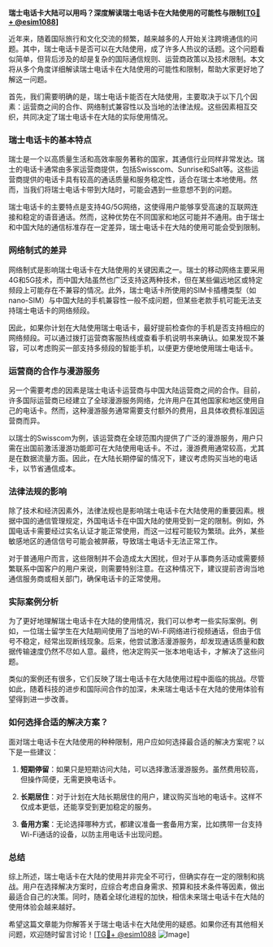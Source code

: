 **瑞士电话卡大陆可以用吗？深度解读瑞士电话卡在大陆使用的可能性与限制[[TG💪+ @esim1088](https://t.me/s/esim1088)]**

近年来，随着国际旅行和文化交流的频繁，越来越多的人开始关注跨境通信的问题。其中，瑞士电话卡是否可以在大陆使用，成了许多人热议的话题。这个问题看似简单，但背后涉及的却是复杂的国际通信规则、运营商政策以及技术限制。本文将从多个角度详细解读瑞士电话卡在大陆使用的可能性和限制，帮助大家更好地了解这一问题。

首先，我们需要明确的是，瑞士电话卡能否在大陆使用，主要取决于以下几个因素：运营商之间的合作、网络制式兼容性以及当地的法律法规。这些因素相互交织，共同决定了瑞士电话卡在大陆的实际使用情况。

### 瑞士电话卡的基本特点

瑞士是一个以高质量生活和高效率服务著称的国家，其通信行业同样非常发达。瑞士的电话卡通常由多家运营商提供，包括Swisscom、Sunrise和Salt等。这些运营商提供的电话卡具有较高的通话质量和服务稳定性，适合在瑞士本地使用。然而，当我们将瑞士电话卡带到大陆时，可能会遇到一些意想不到的问题。

瑞士电话卡的主要特点是支持4G/5G网络，这使得用户能够享受高速的互联网连接和稳定的语音通话。然而，这种优势在不同国家和地区可能并不通用。由于瑞士和中国大陆的通信标准存在一定差异，瑞士电话卡在大陆的使用可能会受到限制。

### 网络制式的差异

网络制式是影响瑞士电话卡在大陆使用的关键因素之一。瑞士的移动网络主要采用4G和5G技术，而中国大陆虽然也广泛支持这两种技术，但在某些偏远地区或特定频段上可能存在不兼容的情况。此外，瑞士电话卡所使用的SIM卡插槽类型（如nano-SIM）与中国大陆的手机兼容性一般不成问题，但某些老款手机可能无法支持瑞士电话卡的网络频段。

因此，如果你计划在大陆使用瑞士电话卡，最好提前检查你的手机是否支持相应的网络频段。可以通过拨打运营商客服热线或查看手机说明书来确认。如果发现不兼容，可以考虑购买一部支持多频段的智能手机，以便更方便地使用瑞士电话卡。

### 运营商的合作与漫游服务

另一个需要考虑的因素是瑞士电话卡运营商与中国大陆运营商之间的合作。目前，许多国际运营商已经建立了全球漫游服务网络，允许用户在其他国家和地区使用自己的电话卡。然而，这种漫游服务通常需要支付额外的费用，且具体收费标准因运营商而异。

以瑞士的Swisscom为例，该运营商在全球范围内提供了广泛的漫游服务，用户只需在出国前激活漫游功能即可在大陆使用电话卡。不过，漫游费用通常较高，尤其是在数据流量方面。因此，在大陆长期停留的情况下，建议考虑购买当地的电话卡，以节省通信成本。

### 法律法规的影响

除了技术和经济因素外，法律法规也是影响瑞士电话卡在大陆使用的重要因素。根据中国的通信管理规定，外国电话卡在中国大陆的使用受到一定的限制。例如，外国电话卡需要经过实名认证才能正常使用，而这一过程可能较为繁琐。此外，某些敏感地区的通信信号可能会被屏蔽，导致瑞士电话卡无法正常工作。

对于普通用户而言，这些限制并不会造成太大困扰，但对于从事商务活动或需要频繁联系中国客户的用户来说，则需要特别注意。在这种情况下，建议提前咨询当地通信服务商或相关部门，确保电话卡的正常使用。

### 实际案例分析

为了更好地理解瑞士电话卡在大陆的使用情况，我们可以参考一些实际案例。例如，一位瑞士留学生在大陆期间使用了当地的Wi-Fi网络进行视频通话，但由于信号不稳定，经常出现断线现象。后来，他尝试激活漫游服务，却发现通话质量和数据传输速度仍然不尽如人意。最终，他决定购买一张本地电话卡，才解决了这些问题。

类似的案例还有很多，它们反映了瑞士电话卡在大陆使用过程中面临的挑战。尽管如此，随着科技的进步和国际间合作的加深，未来瑞士电话卡在大陆的使用体验有望得到进一步改善。

### 如何选择合适的解决方案？

面对瑞士电话卡在大陆使用的种种限制，用户应如何选择最合适的解决方案呢？以下是一些建议：

1. **短期停留**：如果只是短期访问大陆，可以选择激活漫游服务。虽然费用较高，但操作简便，无需更换电话卡。
   
2. **长期居住**：对于计划在大陆长期居住的用户，建议购买当地的电话卡。这样不仅成本更低，还能享受到更加稳定的服务。

3. **备用方案**：无论选择哪种方式，都建议准备一套备用方案，比如携带一台支持Wi-Fi通话的设备，以防主用电话卡出现问题。

### 总结

综上所述，瑞士电话卡在大陆的使用并非完全不可行，但确实存在一定的限制和挑战。用户在选择解决方案时，应综合考虑自身需求、预算和技术条件等因素，做出最适合自己的决策。同时，随着全球化进程的加快，相信未来瑞士电话卡在大陆的使用体验会越来越好。

希望这篇文章能为你解答关于瑞士电话卡在大陆使用的疑惑。如果你还有其他相关问题，欢迎随时留言讨论！[[TG💪+ @esim1088](https://t.me/s/esim1088) ![Image](https://i.postimg.cc/4NQfJmqS/Snipaste-2025-05-13-00-14-12.png)]